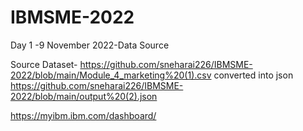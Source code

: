 # IBMSME-2022
Day 1 -9 November 2022-Data Source


Source Dataset- https://github.com/sneharai226/IBMSME-2022/blob/main/Module_4_marketing%20(1).csv
converted into json
https://github.com/sneharai226/IBMSME-2022/blob/main/output%20(2).json


https://myibm.ibm.com/dashboard/
